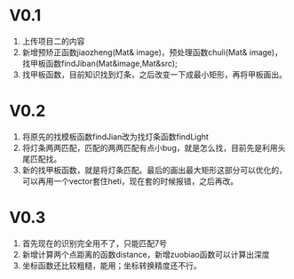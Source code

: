 # V0.1
1. 上传项目二的内容
2. 新增预矫正函数jiaozheng(Mat& image)，预处理函数chuli(Mat& image)，找甲板函数findJiban(Mat&image,Mat&src);
3. 找甲板函数，目前知识找到灯条，之后改变一下成最小矩形，再将甲板画出。
# V0.2
1. 将原先的找模板函数findJian改为找灯条函数findLight
2. 将灯条两两匹配，匹配的两两匹配有点小bug，就是怎么找，目前先是利用头尾匹配找。
3. 新的找甲板函数，就是将灯条匹配。最后的画出最大矩形这部分可以优化的，可以再用一个vector套住heti，现在套的时候报错，之后再改。
# V0.3
1. 首先现在的识别完全用不了，只能匹配7号
2. 新增计算两个点距离的函数distance，新增zuobiao函数可以计算出深度
3. 坐标函数还比较粗糙，能用；坐标转换精度还不行。